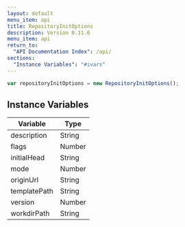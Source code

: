 ```yaml
---
layout: default
menu_item: api
title: RepositoryInitOptions
description: Version 0.11.6
menu_item: api
return_to:
  "API Documentation Index": /api/
sections:
  "Instance Variables": "#ivars"
---
```


```js
var repositoryInitOptions = new RepositoryInitOptions();
```

## <a name="ivars"></a>Instance Variables

| Variable | Type |
| --- | --- |
| <a name="description"></a>description | String |
| <a name="flags"></a>flags | Number |
| <a name="initialHead"></a>initialHead | String |
| <a name="mode"></a>mode | Number |
| <a name="originUrl"></a>originUrl | String |
| <a name="templatePath"></a>templatePath | String |
| <a name="version"></a>version | Number |
| <a name="workdirPath"></a>workdirPath | String |

